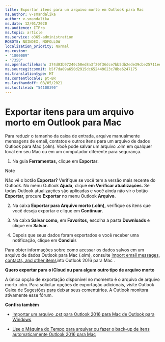 ```yaml
---
title: Exportar itens para um arquivo morto em Outlook para Mac
ms.author: v-smandalika
author: v-smandalika
ms.date: 12/01/2020
ms.audience: ITPro
ms.topic: article
ms.service: o365-administration
ROBOTS: NOINDEX, NOFOLLOW
localization_priority: Normal
ms.custom:
- "1800009"
- "7350"
ms.openlocfilehash: 374d03b97240c50ed8a3f20f36dce7bb5db2ede39cbe25711ed615efdbe1ac93
ms.sourcegitcommit: b5f7da89a650d2915dc652449623c78be6247175
ms.translationtype: MT
ms.contentlocale: pt-BR
ms.lasthandoff: 08/05/2021
ms.locfileid: "54100390"
---
```

# <a name="export-items-to-an-archive-file-in-outlook-for-mac"></a>Exportar itens para um arquivo morto em Outlook para Mac

Para reduzir o tamanho da caixa de entrada, arquive manualmente mensagens de email, contatos e outros itens para um arquivo de dados Outlook para Mac (.olm). Você pode salvar um arquivo .olm em qualquer local em seu Mac ou em um computador diferente para segurança.

1. Na guia **Ferramentas,** clique em **Exportar**.

> [!NOTE]
> Não vê o botão **Exportar?** Verifique se você tem a versão mais recente do Outlook. No menu Outlook **Ajuda,** clique **em Verificar atualizações.** Se todas Outlook atualizações são aplicadas e você ainda não vir o botão **Exportar,** procure **Exportar** no menu Outlook **Arquivo.**

2. Na caixa **Exportar para Arquivo morto (.olm),** verifique os itens que você deseja exportar e clique em **Continuar**.

3. Na caixa **Salvar como,** em **Favoritos,** escolha a pasta **Downloads** e clique em **Salvar**.

4. Depois que seus dados foram exportados e você receber uma notificação, clique em **Concluir**.

Para obter informações sobre como acessar os dados salvos em um arquivo de dados Outlook para Mac (.olm), consulte [Import email messages, contacts, and other items](https://support.microsoft.com/office/import-and-export-outlook-email-contacts-and-calendar-92577192-3881-4502-b79d-c3bbada6c8ef#ID0EAACAAA=macOS)into Outlook 2016 para Mac .

**Quero exportar para o iCloud ou para algum outro tipo de arquivo morto**

A única opção de exportação disponível no momento é o arquivo de arquivo morto .olm. Para solicitar opções de exportação adicionais, visite Outlook Caixa de [Sugestões para](https://outlook.uservoice.com/) deixar seus comentários. A Outlook monitora ativamente esse fórum.

**Confira também**

- [Importar um arquivo .pst para Outlook 2016 para Mac de Outlook para Windows](https://support.microsoft.com/office/import-a-pst-file-into-outlook-for-mac-from-outlook-for-windows-b4a6a1d6-94bb-4c85-a4fc-a83dc690e18c)

- [Use o Máquina do Tempo para arquivar ou fazer o back-up de itens automaticamente Outlook 2016 para Mac](https://support.microsoft.com/office/automatically-archive-or-back-up-outlook-for-mac-items-441fcce5-2262-4b64-ac8c-fa949df989f5)
